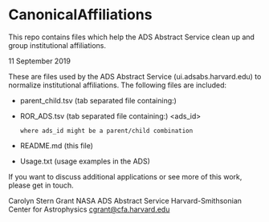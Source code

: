 # CanonicalAffiliations
This repo contains files which help the ADS Abstract Service clean up and group institutional affiliations.

11 September 2019

These are files used by the ADS Abstract Service (ui.adsabs.harvard.edu)
to normalize institutional affiliations.  The following files are included:

 -  parent_child.tsv (tab separated file containing:)
        <parent id> <child id> <abbreviated affiliation> <canonical affiliation>

 -  ROR_ADS.tsv (tab separated file containing:)
        <ROR> <ads_id>

        where ads_id might be a parent/child combination 

 - README.md (this file) 

 - Usage.txt (usage examples in the ADS)
 
If you want to discuss additional applications or see more of this work, please
get in touch.

Carolyn Stern Grant
NASA ADS Abstract Service
Harvard-Smithsonian Center for Astrophysics
cgrant@cfa.harvard.edu

